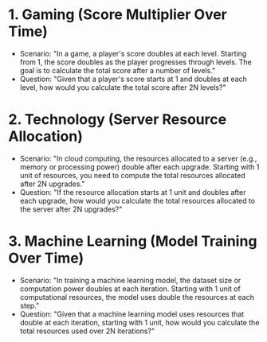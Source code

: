 # 1. Gaming (Score Multiplier Over Time)
- Scenario: "In a game, a player's score doubles at each level. Starting from 1, the score doubles as the player progresses through levels. The goal is to calculate the total score after a number of levels."
- Question: "Given that a player's score starts at 1 and doubles at each level, how would you calculate the total score after 2N levels?"
# 2. Technology (Server Resource Allocation)
- Scenario: "In cloud computing, the resources allocated to a server (e.g., memory or processing power) double after each upgrade. Starting with 1 unit of resources, you need to compute the total resources allocated after 2N upgrades."
- Question: "If the resource allocation starts at 1 unit and doubles after each upgrade, how would you calculate the total resources allocated to the server after 2N upgrades?"
# 3. Machine Learning (Model Training Over Time)
- Scenario: "In training a machine learning model, the dataset size or computation power doubles at each iteration. Starting with 1 unit of computational resources, the model uses double the resources at each step."
- Question: "Given that a machine learning model uses resources that double at each iteration, starting with 1 unit, how would you calculate the total resources used over 2N iterations?"
